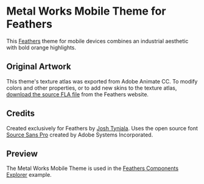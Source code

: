 # Metal Works Mobile Theme for Feathers

This [Feathers](http://feathersui.com/) theme for mobile devices combines an industrial aesthetic with bold orange highlights.

## Original Artwork

This theme's texture atlas was exported from Adobe Animate CC. To modify colors and other properties, or to add new skins to the texture atlas, [download the source FLA file](http://feathersui.com/help/theme-sources.html) from the Feathers website.

## Credits

Created exclusively for Feathers by [Josh Tynjala](https://joshblog.net/). Uses the open source font [Source Sans Pro](https://github.com/adobe/Source-Sans-Pro) created by Adobe Systems Incorporated.

## Preview

The Metal Works Mobile Theme is used in the [Feathers Components Explorer](http://feathersui.com/examples/components-explorer/) example.